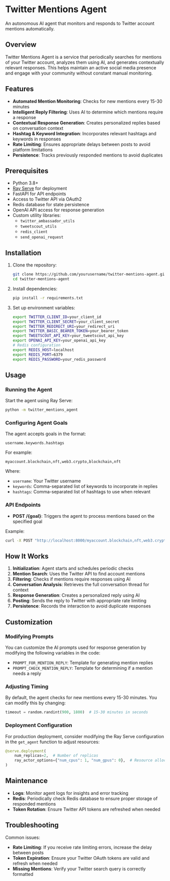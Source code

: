 # Twitter Mentions Agent

An autonomous AI agent that monitors and responds to Twitter account mentions automatically.

## Overview

Twitter Mentions Agent is a service that periodically searches for mentions of your Twitter account, analyzes them using AI, and generates contextually relevant responses. This helps maintain an active social media presence and engage with your community without constant manual monitoring.

## Features

- **Automated Mention Monitoring**: Checks for new mentions every 15-30 minutes
- **Intelligent Reply Filtering**: Uses AI to determine which mentions require a response
- **Contextual Response Generation**: Creates personalized replies based on conversation context
- **Hashtag & Keyword Integration**: Incorporates relevant hashtags and keywords in responses
- **Rate Limiting**: Ensures appropriate delays between posts to avoid platform limitations
- **Persistence**: Tracks previously responded mentions to avoid duplicates

## Prerequisites

- Python 3.8+
- [Ray Serve](https://docs.ray.io/en/latest/serve/index.html) for deployment
- FastAPI for API endpoints
- Access to Twitter API via OAuth2
- Redis database for state persistence
- OpenAI API access for response generation
- Custom utility libraries:
  - `twitter_ambassador_utils`
  - `tweetscout_utils`
  - `redis_client`
  - `send_openai_request`

## Installation

1. Clone the repository:
   ```bash
   git clone https://github.com/yourusername/twitter-mentions-agent.git
   cd twitter-mentions-agent
   ```

2. Install dependencies:
   ```bash
   pip install -r requirements.txt
   ```

3. Set up environment variables:
   ```bash
   export TWITTER_CLIENT_ID=your_client_id
   export TWITTER_CLIENT_SECRET=your_client_secret
   export TWITTER_REDIRECT_URI=your_redirect_uri
   export TWITTER_BASIC_BEARER_TOKEN=your_bearer_token
   export TWEETSCOUT_API_KEY=your_tweetscout_api_key
   export OPENAI_API_KEY=your_openai_api_key
   # Redis configuration
   export REDIS_HOST=localhost
   export REDIS_PORT=6379
   export REDIS_PASSWORD=your_redis_password
   ```

## Usage

### Running the Agent

Start the agent using Ray Serve:

```bash
python -m twitter_mentions_agent
```

### Configuring Agent Goals

The agent accepts goals in the format:
```
username.keywords.hashtags
```

For example:
```
myaccount.blockchain,nft,web3.crypto,blockchain,nft
```

Where:
- `username`: Your Twitter username
- `keywords`: Comma-separated list of keywords to incorporate in replies
- `hashtags`: Comma-separated list of hashtags to use when relevant

### API Endpoints

- **POST /{goal}**: Triggers the agent to process mentions based on the specified goal

Example:
```bash
curl -X POST "http://localhost:8000/myaccount.blockchain,nft,web3.crypto,blockchain,nft"
```

## How It Works

1. **Initialization**: Agent starts and schedules periodic checks
2. **Mention Search**: Uses the Twitter API to find account mentions
3. **Filtering**: Checks if mentions require responses using AI
4. **Conversation Analysis**: Retrieves the full conversation thread for context
5. **Response Generation**: Creates a personalized reply using AI
6. **Posting**: Sends the reply to Twitter with appropriate rate limiting
7. **Persistence**: Records the interaction to avoid duplicate responses

## Customization

### Modifying Prompts

You can customize the AI prompts used for response generation by modifying the following variables in the code:

- `PROMPT_FOR_MENTION_REPLY`: Template for generating mention replies
- `PROMPT_CHECK_MENTION_REPLY`: Template for determining if a mention needs a reply

### Adjusting Timing

By default, the agent checks for new mentions every 15-30 minutes. You can modify this by changing:

```python
timeout = random.randint(900, 1800)  # 15-30 minutes in seconds
```

### Deployment Configuration

For production deployment, consider modifying the Ray Serve configuration in the `get_agent` function to adjust resources:

```python
@serve.deployment(
    num_replicas=2,  # Number of replicas
    ray_actor_options={"num_cpus": 1, "num_gpus": 0},  # Resource allocation
)
```

## Maintenance

- **Logs**: Monitor agent logs for insights and error tracking
- **Redis**: Periodically check Redis database to ensure proper storage of responded mentions
- **Token Rotation**: Ensure Twitter API tokens are refreshed when needed

## Troubleshooting

Common issues:

- **Rate Limiting**: If you receive rate limiting errors, increase the delay between posts
- **Token Expiration**: Ensure your Twitter OAuth tokens are valid and refresh when needed
- **Missing Mentions**: Verify your Twitter search query is correctly formatted
